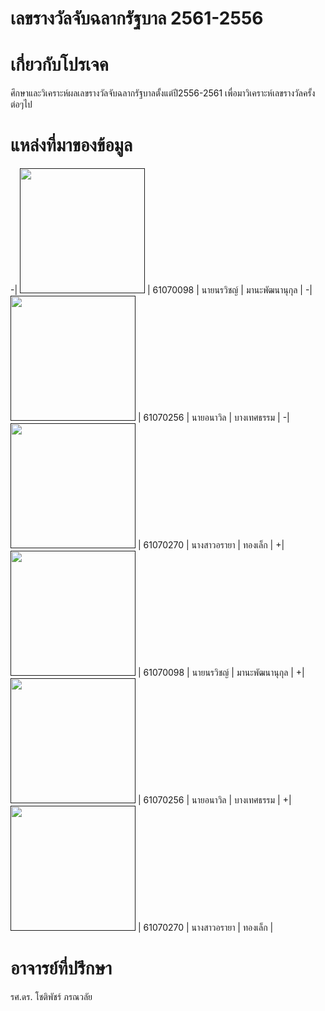 #                    เลขรางวัลจับฉลากรัฐบาล 2561-2556
# เกี่ยวกับโปรเจค
 ศึกษาและวิเคราะห์ผลเลขรางวัลจับฉลากรัฐบาลตั้งแต่ปี2556-2561 เพื่อมาวิเคราะห์เลขรางวัลครั้งต่อๆไป
# แหล่งที่มาของข้อมูล
-| <a href=""><img src="" width="200px"></a> | 61070098    | นายนรวิชญ์ | มานะพัฒนานุกุล |
-| <a href=""><img src="" width="200px"></a> | 61070256    | นายอนาวิล | บางเทศธรรม |
-| <a href=""><img src="i" width="200px"></a> | 61070270    | นางสาวอรายา | ทองเล็ก |
+| <a href=""><img src="" width="200px"></a> | 61070098    | นายนรวิชญ์ | มานะพัฒนานุกุล |
+| <a href=""><img src="" width="200px"></a> | 61070256    | นายอนาวิล | บางเทศธรรม |
+| <a href=""><img src="" width="200px"></a> | 61070270    | นางสาวอรายา | ทองเล็ก |
# อาจารย์ที่ปรึกษา
 รศ.ดร. โชติพัชร์ ภรณวลัย 

